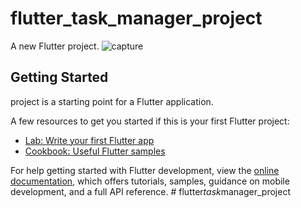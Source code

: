 # flutter_task_manager_project

A new Flutter project.
![capture](https://github.com/raihansikdar/flutter_task_manager_project/assets/62495168/8806d805-4147-4195-94a3-cbcf55b6fc08)

## Getting Started

project is a starting point for a Flutter application.

A few resources to get you started if this is your first Flutter project:

- [Lab: Write your first Flutter app](https://docs.flutter.dev/get-started/codelab)
- [Cookbook: Useful Flutter samples](https://docs.flutter.dev/cookbook)

For help getting started with Flutter development, view the
[online documentation](https://docs.flutter.dev/), which offers tutorials,
samples, guidance on mobile development, and a full API reference.
#   f l u t t e r _ t a s k _ m a n a g e r _ p r o j e c t 
 
 
